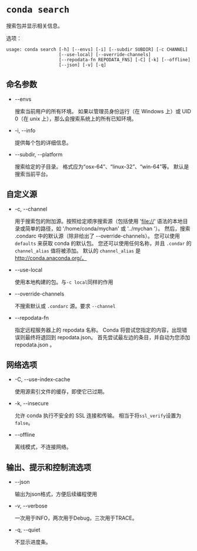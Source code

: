 # `conda search`

搜索包并显示相关信息。

选项：

```
usage: conda search [-h] [--envs] [-i] [--subdir SUBDIR] [-c CHANNEL]
                    [--use-local] [--override-channels]
                    [--repodata-fn REPODATA_FNS] [-C] [-k] [--offline]
                    [--json] [-v] [-q]
```

## 命名参数

- --envs

  搜索当前用户的所有环境。 如果以管理员身份运行（在 Windows 上）或 UID 0（在 unix 上），那么会搜索系统上的所有已知环境。

- -i, --info

  提供每个包的详细信息。

- --subdir, --platform

  搜索给定的子目录。 格式应为“osx-64”、“linux-32”、“win-64”等。 默认是搜索当前平台。

## 自定义源

- -c, --channel

  用于搜索包的附加源。按照给定顺序搜索源（包括使用 '[file://](file:///)' 语法的本地目录或简单的路径，如 '/home/conda/mychan' 或 '../mychan '）。 然后，搜索 .condarc 中的默认源（除非给出了 --override-channels）。 您可以使用 `defaults` 来获取 conda 的默认包。 您还可以使用任何名称，并且 `.condar`   的  `channel_alias` 值将被添加。 默认的 `channel_alias` 是 http://conda.anaconda.org/。

- --use-local

  使用本地构建的包。与`-c local`同样的作用

- --override-channels

  不搜索默认或 `.condarc` 源。要求 `--channel`

- --repodata-fn

  指定远程服务器上的 repodata 名称。 Conda 将尝试您指定的内容，出现错误则最终将退回到 repodata.json。  首先尝试最左边的条目，并自动为您添加 repodata.json 。

## 网络选项

- -C, --use-index-cache

  使用源索引文件的缓存，即使它已过期。

- -k, --insecure

  允许 conda 执行不安全的 SSL 连接和传输。 相当于将`ssl_verify`设置为`false`。

- --offline

  离线模式，不连接网络。

## 输出、提示和控制流选项

- --json

  输出为json格式，方便后续编程使用

- -v, --verbose

  一次用于INFO，两次用于Debug，三次用于TRACE。

- -q, --quiet

  不显示进度条。

